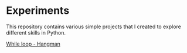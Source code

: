 # Experiments

This repository contains various simple projects that I created to explore different skills in Python.

[While loop - Hangman](https://github.com/hoytlui/Experiments/tree/main/While%20loop%20-%20hangman)

